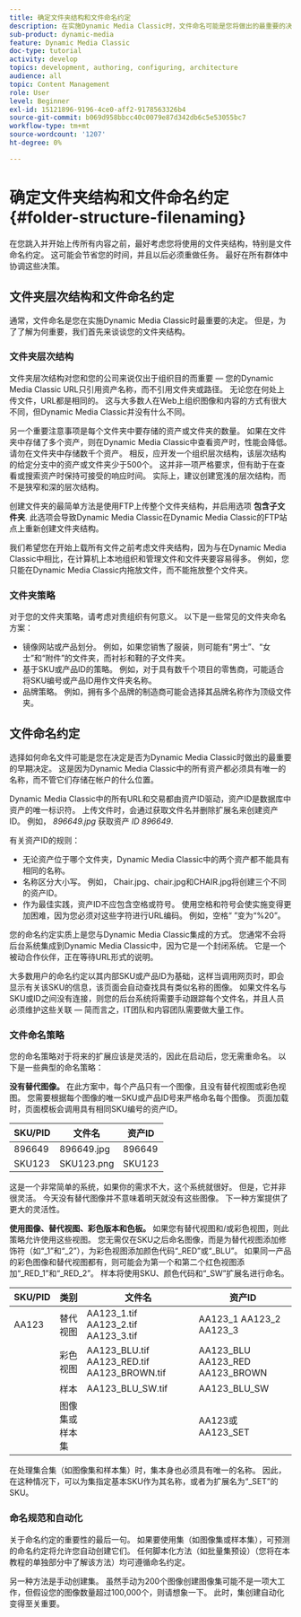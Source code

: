 ```yaml
---
title: 确定文件夹结构和文件命名约定
description: 在实施Dynamic Media Classic时，文件命名可能是您将做出的最重要的决定。 文件夹结构同样重要。 了解为什么对文件夹结构和文件名采取如此重要且可能的方法。
sub-product: dynamic-media
feature: Dynamic Media Classic
doc-type: tutorial
activity: develop
topics: development, authoring, configuring, architecture
audience: all
topic: Content Management
role: User
level: Beginner
exl-id: 15121896-9196-4ce0-aff2-9178563326b4
source-git-commit: b069d958bbcc40c0079e87d342db6c5e53055bc7
workflow-type: tm+mt
source-wordcount: '1207'
ht-degree: 0%

---
```


# 确定文件夹结构和文件命名约定 {#folder-structure-filenaming}

在您跳入并开始上传所有内容之前，最好考虑您将使用的文件夹结构，特别是文件命名约定。 这可能会节省您的时间，并且以后必须重做任务。 最好在所有群体中协调这些决策。

## 文件夹层次结构和文件命名约定

通常，文件命名是您在实施Dynamic Media Classic时最重要的决定。 但是，为了了解为何重要，我们首先来谈谈您的文件夹结构。

### 文件夹层次结构

文件夹层次结构对您和您的公司来说仅出于组织目的而重要 — 您的Dynamic Media Classic URL只引用资产名称，而不引用文件夹或路径。 无论您在何处上传文件，URL都是相同的。 这与大多数人在Web上组织图像和内容的方式有很大不同，但Dynamic Media Classic并没有什么不同。

另一个重要注意事项是每个文件夹中要存储的资产或文件夹的数量。 如果在文件夹中存储了多个资产，则在Dynamic Media Classic中查看资产时，性能会降低。 请勿在文件夹中存储数千个资产。 相反，应开发一个组织层次结构，该层次结构的给定分支中的资产或文件夹少于500个。 这并非一项严格要求，但有助于在查看或搜索资产时保持可接受的响应时间。 实际上，建议创建宽浅的层次结构，而不是狭窄和深的层次结构。

创建文件夹的最简单方法是使用FTP上传整个文件夹结构，并启用选项 **包含子文件夹**. 此选项会导致Dynamic Media Classic在Dynamic Media Classic的FTP站点上重新创建文件夹结构。

我们希望您在开始上载所有文件之前考虑文件夹结构，因为与在Dynamic Media Classic中相比，在计算机上本地组织和管理文件和文件夹要容易得多。 例如，您只能在Dynamic Media Classic内拖放文件，而不能拖放整个文件夹。

### 文件夹策略

对于您的文件夹策略，请考虑对贵组织有何意义。 以下是一些常见的文件夹命名方案：

- 镜像网站或产品划分。 例如，如果您销售了服装，则可能有“男士”、“女士”和“附件”的文件夹，而衬衫和鞋的子文件夹。
- 基于SKU或产品ID的策略。 例如，对于具有数千个项目的零售商，可能适合将SKU编号或产品ID用作文件夹名称。
- 品牌策略。 例如，拥有多个品牌的制造商可能会选择其品牌名称作为顶级文件夹。

## 文件命名约定

选择如何命名文件可能是您在决定是否为Dynamic Media Classic时做出的最重要的早期决定。 这是因为Dynamic Media Classic中的所有资产都必须具有唯一的名称，而不管它们存储在帐户的什么位置。

Dynamic Media Classic中的所有URL和交易都由资产ID驱动，资产ID是数据库中资产的唯一标识符。 上传文件时，会通过获取文件名并删除扩展名来创建资产ID。 例如， _896649.jpg_ 获取资产 _ID 896649_.

有关资产ID的规则：

- 无论资产位于哪个文件夹，Dynamic Media Classic中的两个资产都不能具有相同的名称。
- 名称区分大小写。 例如， Chair.jpg、chair.jpg和CHAIR.jpg将创建三个不同的资产ID。
- 作为最佳实践，资产ID不应包含空格或符号。 使用空格和符号会使实施变得更加困难，因为您必须对这些字符进行URL编码。 例如，空格“ ”变为“%20”。

您的命名约定实质上是您与Dynamic Media Classic集成的方式。 您通常不会将后台系统集成到Dynamic Media Classic中，因为它是一个封闭系统。 它是一个被动合作伙伴，正在等待URL形式的说明。

大多数用户的命名约定以其内部SKU或产品ID为基础，这样当调用网页时，即会显示有关该SKU的信息，该页面会自动查找具有类似名称的图像。 如果文件名与SKU或ID之间没有连接，则您的后台系统将需要手动跟踪每个文件名，并且人员必须维护这些关联 — 简而言之，IT团队和内容团队需要做大量工作。

### 文件命名策略

您的命名策略对于将来的扩展应该是灵活的，因此在启动后，您无需重命名。 以下是一些典型的命名策略：

**没有替代图像。** 在此方案中，每个产品只有一个图像，且没有替代视图或彩色视图。 您需要根据每个图像的唯一SKU或产品ID号来严格命名每个图像。 页面加载时，页面模板会调用具有相同SKU编号的资产ID。

| SKU/PID | 文件名 | 资产ID |
| ------- | ---------- | -------- |
| 896649 | 896649.jpg | 896649 |
| SKU123 | SKU123.png | SKU123 |

这是一个非常简单的系统，如果你的需求不大，这个系统就很好。 但是，它并非很灵活。 今天没有替代图像并不意味着明天就没有这些图像。 下一种方案提供了更大的灵活性。

**使用图像、替代视图、彩色版本和色板。** 如果您有替代视图和/或彩色视图，则此策略允许使用这些视图。 您无需仅在SKU之后命名图像，而是为替代视图添加修饰符（如“_1”和“_2”），为彩色视图添加颜色代码“_RED”或“_BLU”。 如果同一产品的彩色图像和替代视图都有，则可能会为第一个和第二个红色视图添加“_RED_1”和“_RED_2”。 样本将使用SKU、颜色代码和“_SW”扩展名进行命名。

| SKU/PID | 类别 | 文件名 | 资产ID |
| ------- | ----------------------- | ------------------------------------------- | ------------------------------- |
| AA123 | 替代视图 | AA123_1.tif AA123_2.tif AA123_3.tif | AA123_1 AA123_2 AA123_3 |
|  | 彩色视图 | AA123_BLU.tif AA123_RED.tif AA123_BROWN.tif | AA123_BLU AA123_RED AA123_BROWN |
|  | 样本 | AA123_BLU_SW.tif | AA123_BLU_SW |
|  | 图像集或样本集 |  | AA123或AA123_SET | — |

在处理集合集（如图像集和样本集）时，集本身也必须具有唯一的名称。 因此，在这种情况下，可以为集指定基本SKU作为其名称，或者为扩展名为“_SET”的SKU。

### 命名规范和自动化

关于命名约定的重要性的最后一句。 如果要使用集（如图像集或样本集），可预测的命名约定将允许您自动创建它们。 任何脚本化方法（如批量集预设）（您将在本教程的单独部分中了解该方法）均可遵循命名约定。

另一种方法是手动创建集。 虽然手动为200个图像创建图像集可能不是一项大工作，但假设您的图像数量超过100,000个，则请想象一下。 此时，集创建自动化变得至关重要。
